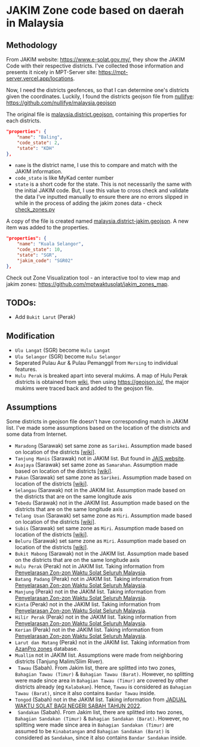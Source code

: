 # JAKIM Zone code based on daerah in Malaysia

## Methodology

From JAKIM website: https://www.e-solat.gov.my/, they show the JAKIM Code with their respective districts. I've collected
those information and presents it nicely in MPT-Server site: https://mpt-server.vercel.app/locations.

Now, I need the districts geofences, so that I can determine one's districts given the coordinates. Luckily, I found the districts geojson file from [nullifye](https://github.com/nullifye): https://github.com/nullifye/malaysia.geojson

The original file is [malaysia.district.geojson](./malaysia.district.geojson), containing this properties for each districts.

```json
"properties": {
    "name": "Baling",
    "code_state": 2,
    "state": "KDH"
},
```

- `name` is the district name, I use this to compare and match with the JAKIM information.
- `code_state` is like MyKad center number
- `state` is a short code for the state. This is not necessarily the same with the initial JAKIM code. But, I use this value to cross check and validate the data I've inputted manually to ensure there are no errors slipped in while in the process of adding the jakim zones data - check [check_zones.py](./check_zones.py)

A copy of the file is created named [malaysia.district-jakim.geojson](./malaysia.district-jakim.geojson). A new item was added to the properties.

```json
"properties": {
    "name": "Kuala Selangor",
    "code_state": 10,
    "state": "SGR",
    "jakim_code": "SGR02"
},
```

Check out Zone Visualization tool - an interactive tool to view map and jakim zones: https://github.com/mptwaktusolat/jakim_zones_map.

## TODOs:

- Add `Bukit Larut` (Perak)

## Modification

- `Ulu Langat` (SGR) become `Hulu Langat`
- `Ulu Selangor` (SGR) become `Hulu Selangor`
- Seperated Pulau Aur & Pulau Pemanggil from `Mersing` to individual features.
- `Hulu Perak` is breaked apart into several mukims. A map of Hulu Perak districts is obtained from [wiki](https://ms.wikipedia.org/wiki/Hulu_Perak#/media/Fail:Map_of_Hulu_Perak_District,_Perak.svg), then using https://geojson.io/, the major mukims were traced back and added to the geojson file.

## Assumptions

Some districts in geojson file doesn't have corresponding match in JAKIM list. I've made some assumptions based on the location of the districts and some data from Internet.

- `Maradong` (Sarawak) set same zone as `Sarikei`. Assumption made based on location of the districts [[wiki]](https://en.wikipedia.org/wiki/Meradong_District).
- `Tanjung Manis` (Sarawak) not in JAKIM list. But found in [JAIS website](https://jais.sarawak.gov.my/web/subpage/webpage_view/150).
- `Asajaya` (Sarawak) set same zone as `Samarahan`. Assumption made based on location of the districts [[wiki]](https://en.wikipedia.org/wiki/Asajaya_District).
- `Pakan` (Sarawak) set same zone as `Sarikei`. Assumption made based on location of the districts [[wiki]](https://en.wikipedia.org/wiki/Pakan,_Sarawak).
- `Selangau` (Sarawak) not in the JAKIM list. Assumption made based on the districts that are on the same longitude axis
- `Tebedu` (Sarawak) not in the JAKIM list. Assumption made based on the districts that are on the same longitude axis
- `Telang Usan` (Sarawak) set same zone as `Miri`. Assumption made based on location of the districts [[wiki]](https://ms.wikipedia.org/wiki/Daerah_Telang_Usan).
- `Subis` (Sarawak) set same zone as `Miri`. Assumption made based on location of the districts [[wiki]](https://en.wikipedia.org/wiki/Subis_District).
- `Beluru` (Sarawak) set same zone as `Miri`. Assumption made based on location of the districts [[wiki]](https://en.wikipedia.org/wiki/Beluru_District).
- `Bukit Mabong` (Sarawak) not in the JAKIM list. Assumption made based on the districts that are on the same longitude axis
- `Hulu Perak` (Perak) not in JAKIM list. Taking information from [Penyelarasan Zon-zon Waktu Solat Seluruh Malaysia](https://www.e-solat.gov.my/portalassets/files/Penyelarasan-Zon-Waktu-Solat.pdf).
- `Batang Padang` (Perak) not in JAKIM list. Taking information from [Penyelarasan Zon-zon Waktu Solat Seluruh Malaysia](https://www.e-solat.gov.my/portalassets/files/Penyelarasan-Zon-Waktu-Solat.pdf).
- `Manjung` (Perak) not in the JAKIM list. Taking information from [Penyelarasan Zon-zon Waktu Solat Seluruh Malaysia](https://www.e-solat.gov.my/portalassets/files/Penyelarasan-Zon-Waktu-Solat.pdf).
- `Kinta` (Perak) not in the JAKIM list. Taking information from [Penyelarasan Zon-zon Waktu Solat Seluruh Malaysia](https://www.e-solat.gov.my/portalassets/files/Penyelarasan-Zon-Waktu-Solat.pdf).
- `Hilir Perak` (Perak) not in the JAKIM list. Taking information from [Penyelarasan Zon-zon Waktu Solat Seluruh Malaysia](https://www.e-solat.gov.my/portalassets/files/Penyelarasan-Zon-Waktu-Solat.pdf).
- `Kerian` (Perak) not in the JAKIM list. Taking information from [Penyelarasan Zon-zon Waktu Solat Seluruh Malaysia](https://www.e-solat.gov.my/portalassets/files/Penyelarasan-Zon-Waktu-Solat.pdf).
- `Larut dan Matang` (Perak) not in the JAKIM list. Taking information from [AzanPro zones](https://raw.githubusercontent.com/mptwaktusolat/mpt-server/main/json/zoneStatesData/azanProZones.json) database.
- `Muallim` not in JAKIM list. Assumptions were made from neighboring districts (Tanjung Malim/Slim River).
- ` Tawau` (Sabah). From Jakim list, there are splitted into two zones, `Bahagian Tawau (Timur)` & `Bahagian Tawau (Barat)`. However, no splitting were made since area in `Bahagian Tawau (Timur)` are covered by other districts already (eg `Kalabakan`). Hence, `Tawau` is considered as `Bahagian Tawau (Barat)`, since it also contains `Bandar Tawau` inside.
- `Tongod` (Sabah) not in the JAKIM list. Taking information from [JADUAL WAKTU SOLAT BAGI NEGERI SABAH TAHUN 2022](https://mufti.sabah.gov.my/images/laman-utama/zon-waktu-solat/Zon_Waktu_solat_2022/ZON_2.pdf).
- ` Sandakan` (Sabah). From Jakim list, there are splitted into two zones, `Bahagian Sandakan (Timur)` & `Bahagian Sandakan (Barat)`. However, no splitting were made since area in `Bahagian Sandakan (Timur)` are assumed to be `Kinabatangan` and `Bahagian Sandakan (Barat)` is considered as `Sandakan`, since it also contains `Bandar Sandakan` inside.
